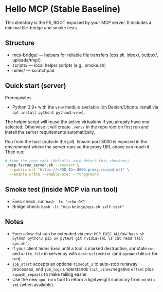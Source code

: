# Hello MCP (Stable Baseline)

This directory is the FS_ROOT exposed by your MCP server. It includes a minimal file-bridge and smoke tests.

## Structure
- mcp-bridge/ — helpers for reliable file transfers (ops.sh, inbox/, outbox/, uploads/tmp/)
- scripts/ — local helper scripts (e.g., smoke.sh)
- notes/ — scratchpad

## Quick start (server)
Prerequisites:

- Python 3.9+ with the `venv` module available (on Debian/Ubuntu install via `apt install python3 python3-venv`).

The helper script will reuse the active virtualenv if you already have one selected. Otherwise it will create `.venv/` in the repo root on first run and install the server requirements automatically.

Run from the host (outside the jail). Ensure port 8000 is exposed in the environment where the server runs so the proxy URL above can reach it. Then run:

```bash
# from the repo root (defaults auto-detect this checkout)
./mcp-fs/run_server.sh --restart \
  --public-url "https://<POD_ID>-8000.proxy.runpod.net" \
  --enable-write --enable-exec --foreground
```

## Smoke test (inside MCP via run tool)
- Exec check: run `bash -lc "echo OK"`
- Bridge check: `bash -lc "mcp-bridge/ops.sh self-test"`

## Notes
- Exec allow-list can be extended via env: `MCP_EXEC_ALLOW="bash sh python python3 pip uv pytest git nvidia-smi ls cat head tail ops.sh"`.
- If your client hides Exec until a tool is marked destructive, annotate `run` and `write_file` in server.py with `destructiveHint` (and `openWorldHint` for run).
- `job_start` accepts an optional `timeout_s` to auto-stop runaway processes, and `job_logs` understands `tail_lines`/negative `offset` plus `squash_repeats` to make tailing easier.
- Use the new `gpu_info` tool to return a lightweight summary from `nvidia-smi` (when available).
